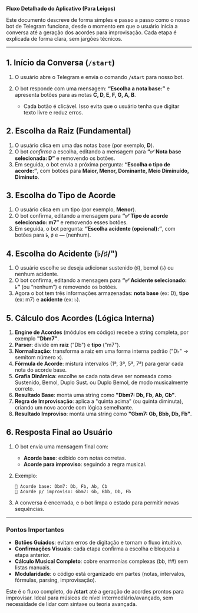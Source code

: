 **Fluxo Detalhado do Aplicativo (Para Leigos)**

Este documento descreve de forma simples e passo a passo como o nosso bot de Telegram funciona, desde o momento em que o usuário inicia a conversa até a geração dos acordes para improvisação. Cada etapa é explicada de forma clara, sem jargões técnicos.

---

## 1. Início da Conversa (`/start`)

1. O usuário abre o Telegram e envia o comando **`/start`** para nosso bot.
2. O bot responde com uma mensagem: **“Escolha a nota base:”** e apresenta botões para as notas **C, D, E, F, G, A, B**.

   * Cada botão é clicável. Isso evita que o usuário tenha que digitar texto livre e reduz erros.

## 2. Escolha da Raiz (Fundamental)

1. O usuário clica em uma das notas base (por exemplo, **D**).
2. O bot *confirma* a escolha, editando a mensagem para **“✅ Nota base selecionada: D”** e removendo os botões.
3. Em seguida, o bot envia a próxima pergunta: **“Escolha o tipo de acorde:”**, com botões para **Maior, Menor, Dominante, Meio Diminuído, Diminuto**.

## 3. Escolha do Tipo de Acorde

1. O usuário clica em um tipo (por exemplo, **Menor**).
2. O bot confirma, editando a mensagem para **“✅ Tipo de acorde selecionado: m7”** e removendo esses botões.
3. Em seguida, o bot pergunta: **“Escolha acidente (opcional):”**, com botões para **♭**, **♯** e **—** (nenhum).

## 4. Escolha do Acidente (♭/♯/")

1. O usuário escolhe se deseja adicionar sustenido (♯), bemol (♭) ou nenhum acidente.
2. O bot confirma, editando a mensagem para **“✅ Acidente selecionado: ♭”** (ou “nenhum”) e removendo os botões.
3. Agora o bot tem três informações armazenadas: **nota base** (ex: D), **tipo** (ex: m7) e **acidente** (ex: ♭).

## 5. Cálculo dos Acordes (Lógica Interna)

1. **Engine de Acordes** (módulos em código) recebe a string completa, por exemplo **"Dbm7"**.
2. **Parser**: divide em **raiz** ("Db") e **tipo** ("m7").
3. **Normalização**: transforma a raiz em uma forma interna padrão ("D♭" → semitom número x).
4. **Fórmula de Acorde**: mistura intervalos (1ª, 3ª, 5ª, 7ª) para gerar cada nota do acorde base.
5. **Grafia Dinâmica**: escolhe se cada nota deve ser nomeada como Sustenido, Bemol, Duplo Sust. ou Duplo Bemol, de modo musicalmente correto.
6. **Resultado Base**: monta uma string como **"Dbm7: Db, Fb, Ab, Cb"**.
7. **Regra de Improvisação**: aplica a "quinta acima" (ou quinta diminuta), criando um novo acorde com lógica semelhante.
8. **Resultado Improviso**: monta uma string como **"Gbm7: Gb, Bbb, Db, Fb"**.

## 6. Resposta Final ao Usuário

1. O bot envia uma mensagem final com:

   * **Acorde base**: exibido com notas corretas.
   * **Acorde para improviso**: seguindo a regra musical.
2. Exemplo:

   ```
   🎵 Acorde base: Dbm7: Db, Fb, Ab, Cb
   🎸 Acorde p/ improviso: Gbm7: Gb, Bbb, Db, Fb
   ```
3. A conversa é encerrada, e o bot limpa o estado para permitir novas sequências.

---

### Pontos Importantes

* **Botões Guiados**: evitam erros de digitação e tornam o fluxo intuitivo.
* **Confirmações Visuais**: cada etapa confirma a escolha e bloqueia a etapa anterior.
* **Cálculo Musical Completo**: cobre enarmonias complexas (bb, ##) sem listas manuais.
* **Modularidade**: o código está organizado em partes (notas, intervalos, fórmulas, parsing, improvisação).

Este é o fluxo completo, do **/start** até a geração de acordes prontos para improvisar. Ideal para músicos de nível intermediário/avançado, sem necessidade de lidar com sintaxe ou teoria avançada.
